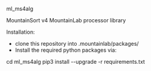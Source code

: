 ml_ms4alg

MountainSort v4
MountainLab processor library

Installation:
* clone this repository into .mountainlab/packages/
* Install the required python packages via:

cd ml_ms4alg
pip3 install --upgrade -r requirements.txt
